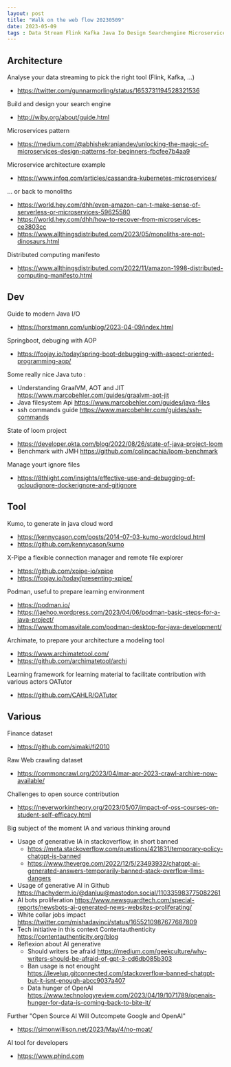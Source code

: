 ```yaml
---
layout: post
title: "Walk on the web flow 20230509"
date: 2023-05-09 
tags : Data Stream Flink Kafka Java Io Design Searchengine Microservice Amazon Monolith Manifesto Distributedcomputing Springboot Debugging Aop Graalvm Aot Jit File Ssh Finance Dataset Webcrawling Tagcloud Kumo Wordcloud Loom Benchmark Jmh Xpipe Remote Connection Explorer Podman Archimate Modeling Pattern Ignorefile OATutor Opensource Contribution AI Generativeai Llm Github Contentauthenticity Jobs OpenAI Developers 
---
```


## Architecture  

Analyse your data streaming to pick the right tool (Flink, Kafka, ...)    
* https://twitter.com/gunnarmorling/status/1653731194528321536     

Build and design your search engine   
* http://wiby.org/about/guide.html   

Microservices pattern   
* https://medium.com/@abhishekranjandev/unlocking-the-magic-of-microservices-design-patterns-for-beginners-fbcfee7b4aa9      

Microservice architecture example
* https://www.infoq.com/articles/cassandra-kubernetes-microservices/    

... or back to monoliths    
* https://world.hey.com/dhh/even-amazon-can-t-make-sense-of-serverless-or-microservices-59625580     
* https://world.hey.com/dhh/how-to-recover-from-microservices-ce3803cc     
* https://www.allthingsdistributed.com/2023/05/monoliths-are-not-dinosaurs.html    

Distributed computing manifesto    
* https://www.allthingsdistributed.com/2022/11/amazon-1998-distributed-computing-manifesto.html    


## Dev   

Guide to modern Java I/O    
* https://horstmann.com/unblog/2023-04-09/index.html    

Springboot, debuging with AOP    
* https://foojay.io/today/spring-boot-debugging-with-aspect-oriented-programming-aop/    

Some really nice Java tuto :    
* Understanding GraalVM, AOT and JIT https://www.marcobehler.com/guides/graalvm-aot-jit    
* Java filesystem Api https://www.marcobehler.com/guides/java-files      
* ssh commands guide https://www.marcobehler.com/guides/ssh-commands     

State of loom project    
* https://developer.okta.com/blog/2022/08/26/state-of-java-project-loom     
* Benchmark with JMH https://github.com/colincachia/loom-benchmark     

Manage yourt ignore files     
* https://8thlight.com/insights/effective-use-and-debugging-of-gcloudignore-dockerignore-and-gitignore     

## Tool   

Kumo, to generate in java cloud word    
* https://kennycason.com/posts/2014-07-03-kumo-wordcloud.html    
* https://github.com/kennycason/kumo    

X-Pipe a flexible connection manager and remote file explorer      
* https://github.com/xpipe-io/xpipe    
* https://foojay.io/today/presenting-xpipe/    

Podman, useful to prepare learning environment    
* https://podman.io/    
* https://jaehoo.wordpress.com/2023/04/06/podman-basic-steps-for-a-java-project/    
* https://www.thomasvitale.com/podman-desktop-for-java-development/     

Archimate, to prepare your architecture a modeling tool    
* https://www.archimatetool.com/
* https://github.com/archimatetool/archi   

Learning framework for learning material to facilitate contribution with various actors OATutor     
* https://github.com/CAHLR/OATutor    

## Various

Finance dataset    
* https://github.com/simaki/fi2010    

Raw Web crawling dataset    
* https://commoncrawl.org/2023/04/mar-apr-2023-crawl-archive-now-available/   

Challenges to open source contribution     
* https://neverworkintheory.org/2023/05/07/impact-of-oss-courses-on-student-self-efficacy.html       

Big subject of the moment IA and various thinking around 
* Usage of generative IA in stackoverflow, in short banned
    * https://meta.stackoverflow.com/questions/421831/temporary-policy-chatgpt-is-banned    
	* https://www.theverge.com/2022/12/5/23493932/chatgpt-ai-generated-answers-temporarily-banned-stack-overflow-llms-dangers   
* Usage of generative AI in Github https://hachyderm.io/@danluu@mastodon.social/110335983775082261   
* AI bots proliferation https://www.newsguardtech.com/special-reports/newsbots-ai-generated-news-websites-proliferating/    
* White collar jobs impact https://twitter.com/mishadavinci/status/1655210987677687809     
* Tech initiative in this context Contentauthenticity https://contentauthenticity.org/blog     	 
* Reflexion about AI generative 
	* Should writers be afraid https://medium.com/geekculture/why-writers-should-be-afraid-of-gpt-3-cd6db085b303    
	* Ban usage is not enought https://levelup.gitconnected.com/stackoverflow-banned-chatgpt-but-it-isnt-enough-abcc9037a407    
	* Data hunger of OpenAI https://www.technologyreview.com/2023/04/19/1071789/openais-hunger-for-data-is-coming-back-to-bite-it/     

Further "Open Source AI Will Outcompete Google and OpenAI"    
* https://simonwillison.net/2023/May/4/no-moat/     

AI tool for developers    
* https://www.phind.com     
	
